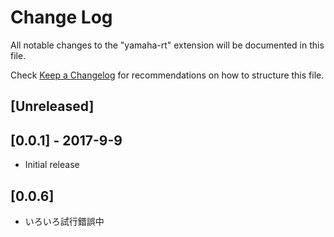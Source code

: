 # Change Log
All notable changes to the "yamaha-rt" extension will be documented in this file.

Check [Keep a Changelog](http://keepachangelog.com/) for recommendations on how to structure this file.

## [Unreleased]

## [0.0.1] - 2017-9-9
- Initial release
## [0.0.6]
- いろいろ試行錯誤中